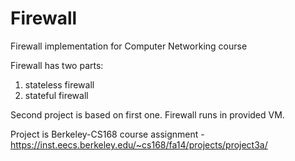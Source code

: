 # Firewall

Firewall implementation for Computer Networking course

Firewall has two parts:
1. stateless firewall
2. stateful firewall

Second project is based on first one. Firewall runs in provided VM.

Project is Berkeley-CS168 course assignment - https://inst.eecs.berkeley.edu/~cs168/fa14/projects/project3a/

